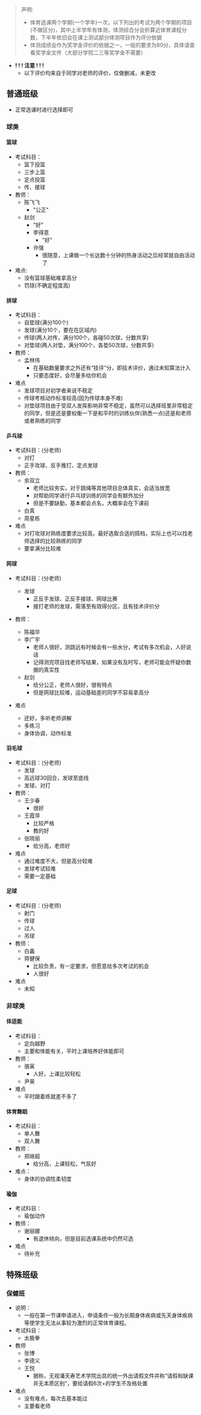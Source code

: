 > 声明:
>
> + 体育选课两个学期(一个学年)一次，以下列出的考试为两个学期的项目(不做区分)，其中上半学年有体测，体测综合分会折算近体育课程分数，下半年依旧会在课上测试部分体测项目作为评分依据
> + 体测成绩会作为奖学金评价的依据之一，一般的要求为80分，具体请查看奖学金文件（大部分学院二三等奖学金不需要）

+ **! ! ! 注意 ! ! !** 
	+ 以下评价均来自于同学对老师的评价，仅做删减，未更改
## 普通班级

- 正常选课时进行选择即可

### 球类

#### 篮球

  - 考试科目：
    - 篮下投篮
    - 三步上篮
    - 定点投篮
    - 传、接球
  - 教师：
    - 陈飞飞
    	- "公正"
    - 赵剑
    	- "好"
	  - 李得意
		  - "好"
	  - 许强
		  - 很随意，上课做一个长达数十分钟的热身活动之后经常就自由活动了
  - 难点:
    - 没有篮球基础难拿高分
    - 罚球(不确定程度高)

#### **排球**

- 考试科目：
	- 自垫球(满分100个)
	- 发球(满分10个，要在在区域内)
	- 传球(两人对传，满分100个，各碰50次球，分数共享)
	- 对垫球(两人对垫，满分100个，各垫50次球，分数共享)
- 教师：
	- 孟林伟
		- 在基础数量要求之外还有“技评”分，即技术评价，通过未知算法计入
		- 只要态度好，会尽量多给你机会
- 难点
	- 发球项目对初学者来说不稳定
	- 传球考核动作标准较高(因为传球本身不难)
	- 对垫球项目由于受双人发挥影响非常不稳定，虽然可以选择班里非常稳定的同学，但是还是要权衡一下是和平时的训练伙伴(熟悉一点)还是和老师或者熟练的同学

#### **乒乓球**

- 考试科目：(分老师)
	- 对打
	- 正手攻球、反手推打、定点发球
- 教师：
	- 余双立
		- 老师比较务实，对于跳绳等其他项目总体真实，会适当放宽
		- 对帮助同学进行乒乓球训练的同学会有额外加分
		- 但是不要缺勤，基本都会点名，大概率会在下课前
	- 白真
	- 周星栋
- 难点
	- 对打攻球对熟练度要求比较高，最好选取合适的搭档，实际上也可以找老师选择的比较熟练的同学
	- 要拿满分比较难

#### **网球**

- 考试科目：(分老师)
	- 发球
		- 正反手发球、正反手接球、网球比赛
		- 接打老师的发球，需落至有效得分区，且有技术评价分

- 教师：
	- 陈福华
	- 李广宇
		- 老师人很好，测跳远有时候会有一些水分，考试有多次机会，人好说话
		- 记得测完项目找老师写结果，如果没有及时写，老师可能会怀疑你数据的真实性
	- 赵剑
		- 给分公正，老师人很好，很有特点
		- 但是网球比较难，运动基础差的同学不容易拿高分
  
- 难点
	- 还好，多听老师讲解
	- 多练习
	- 身体协调，动作标准

#### **羽毛球**

- 考试科目：(分老师)
	- 发球
	- 高远球30回合，发球至底线
	- 发球、对打
- 教师：
	- 王少春
		- 很好
	- 王霞萍
		- 比较严格
		- 教的好
	- 张晓丽
		- 给分高，老师好
- 难点
	- 通过难度不大，但是高分较难
	- 发球考试较难
	- 需要一定基础

#### 足球

- 考试科目：(分老师)
	- 射门
	- 传球
	- 过人
	- 吊球
- 教师：
	- 白鑫
	- 蒋健保
		- 比较负责，有一定要求，但愿意给多次考试的机会
		- 人很好
- 难点
	- 未知

### 非球类
#### 体适能

- 考试科目：
	- 定向越野
	- 主要和体能有关，平时上课培养好体能即可
- 教师：
	- 骆寅
	   - 人好，上课比较轻松
	- 尹昊
- 难点
	- 平时跟着练就差不多了

#### 体育舞蹈

- 考试科目：
	- 单人舞
	- 双人舞
- 教师：
	- 郑继超
		- 给分高，上课轻松，气氛好
- 难点：
	- 身体的协调性柔韧度

#### 瑜伽

- 考试科目：
	- 瑜伽动作
- 教师：
	- 谢丽娜
		- 有退休倾向，但是目前选课系统中仍然可选
- 难点
	- 待补充

## 特殊班级
### 保健班

- 说明：
	- 一般在第一节课申请进入，申请条件一般为长期身体疾病或先天身体疾病等使学生无法从事较为激烈的正常体育课程。
- 考试科目：
	- 太极拳
- 教师
	- 张博
	- 李德义
	- 王悦
		- 据称，无视潘天寿艺术学院出具的统一外出请假文件并称“请假和缺课并无本质区别”，要给请假6次+的学生不及格处置
- 难点
	- 没有难点，每次去基本能过
	- 主要看老师